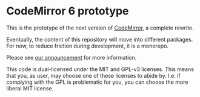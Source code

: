 # CodeMirror 6 prototype

This is the prototype of the next version of [CodeMirror](https://codemirror.net), a complete rewrite.

Eventually, the content of this repository will move into different packages. For now, to reduce friction during development, it is a monorepo.

Please see [our announcement](https://codemirror.net/6/) for more information.

This code is dual-licensed under the MIT and GPL-v3 licenses. This means that you, as user, may choose one of these licenses to abide by. I.e. if complying with the GPL is problematic for you, you can choose the more liberal MIT license.
